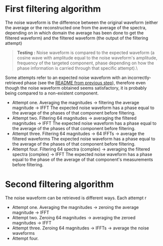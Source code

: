 # First filtering algorithm
The noise waveform is the difference between the original waveform (either the average or the reconstructed one 
from the average of the spectra, depending on in which domain the average has been done to get the filtered waveform) and the filtered waveform (the output of the filtering attempt)
> **Testing :** Noise waveform is compared to the expected waveform (a cosine wave with amplitude equal to the noise waveform's amplitude, frequency of the targeted component, 
phase depending on how the phase information is carried through that specific attempt).\

Some attempts refer to an expected noise waveform with an incorrectly-retrieved phase (see the [README from previous step](../2.two_combining_methods/README.md)), 
therefore even though the noise waveform obtained seems satisfactory, it is probably being compared to a non-existent component.

- Attempt one. Averaging the magnitudes $\longrightarrow$ filtering the average magnitude $\longrightarrow$ IFFT
  The expected noise waveform has a phase equal to the average of the phases of that component before filtering.
- Attempt two. Filtering 64 magnitudes $\longrightarrow$ averaging the filtered magnitudes $\longrightarrow$ IFFT
  The expected noise waveform has a phase equal to the average of the phases of that component before filtering.
- Attempt three. Filtering 64 magnitudes $\longrightarrow$ 64 IFFTs $\longrightarrow$ average the filtered waveforms
  The expected noise waveform has a phase equal to the average of the phases of that component before filtering.
- Attempt four. Filtering 64 spectra (complex) $\longrightarrow$ averaging the filtered spectra (complex) $\longrightarrow$ IFFT
  The expected noise waveform has a phase equal to the phase of the average of that component's measurements before filtering.


# Second filtering algorithm
The noise waveform can be retrieved is different ways. Each attempt r
- Attempt one. Averaging the magnitudes $\longrightarrow$ zeroing the average magnitude $\longrightarrow$ IFFT
- Attempt two. Zeroing 64 magnitudes $\longrightarrow$ averaging the zeroed magnitudes $\longrightarrow$ IFFT
- Attempt three. Zeroing 64 magnitudes $\longrightarrow$ IFFTs $\longrightarrow$ average the noise waveforms
- Attempt four. 
